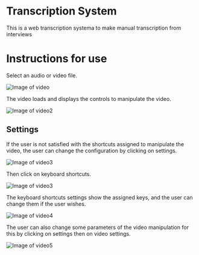 # Transcription System
This is a web transcription systema to make manual transcription from interviews

# Instructions for use
Select an audio or video file.

![Image of video](https://drive.google.com/uc?export=view&id=1bjyC6LsFiiitxdS-g-EEOz5DCv2C96R8)

The video loads and displays the controls to manipulate the video.

![Image of video2](https://drive.google.com/uc?export=view&id=1va-mfK1LvOI9YwbVOlbjJexAF9DQP-DG)

## Settings
If the user is not satisfied with the shortcuts assigned to manipulate the video, the user can change the configuration by clicking on settings.

![Image of video3](https://drive.google.com/uc?export=view&id=1GC1p6Fh3prte3n-0ILIBwkc6S132Ycoj)

Then click on keyboard shortcuts.

![Image of video3](https://drive.google.com/uc?export=view&id=130Ydr6Yv3nAnbSydIokWEZdrh1ZKZaJK)

The keyboard shortcuts settings show the assigned keys, and the user can change them if the user wishes.

![Image of video4](https://drive.google.com/uc?export=view&id=11iqM7OPYXBleziPUYFoDOSkSeMr_kjAi)

The user can also change some parameters of the video manipulation for this by clicking on settings then on video settings.

![Image of video5](https://drive.google.com/uc?export=view&id=14Hjj-8LFm-WPiYbJhlh2X5fVTYZAAggq)
